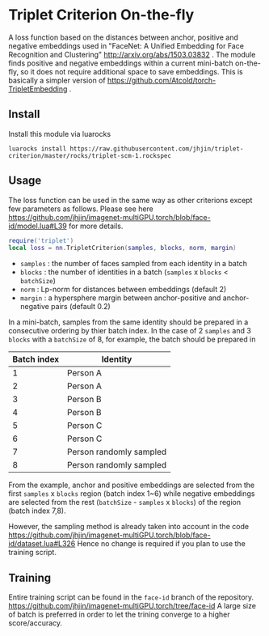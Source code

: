 # Triplet Criterion On-the-fly

A loss function based on the distances between anchor, positive and negative embeddings used in 
"FaceNet: A Unified Embedding for Face Recognition and Clustering" http://arxiv.org/abs/1503.03832 .
The module finds positive and negative embeddings within a current mini-batch on-the-fly,
so it does not require additional space to save embeddings.
This is basically a simpler version of https://github.com/Atcold/torch-TripletEmbedding .


## Install

Install this module via luarocks

```
luarocks install https://raw.githubusercontent.com/jhjin/triplet-criterion/master/rocks/triplet-scm-1.rockspec
```


## Usage

The loss function can be used in the same way as other criterions except few parameters as follows.
Please see here https://github.com/jhjin/imagenet-multiGPU.torch/blob/face-id/model.lua#L39 for more details.

```lua
require('triplet')
local loss = nn.TripletCriterion(samples, blocks, norm, margin) 
```

+ `samples` : the number of faces sampled from each identity in a batch
+ `blocks` : the number of identities in a batch (`samples` x `blocks` < `batchSize`)
+ `norm` : Lp-norm for distances between embeddings (default 2)
+ `margin` : a hypersphere margin between anchor-positive and anchor-negative pairs (default 0.2)

In a mini-batch, samples from the same identity should be prepared in a consecutive ordering by thier batch index.
In the case of 2 `samples` and 3 `blocks` with a `batchSize` of 8, for example, the batch should be prepared in

| Batch index | Identity                |
|-------------|-------------------------|
| 1           | Person A                |
| 2           | Person A                |
| 3           | Person B                |
| 4           | Person B                |
| 5           | Person C                |
| 6           | Person C                |
| 7           | Person randomly sampled |
| 8           | Person randomly sampled |

From the example, anchor and positive embeddings are selected from
the first `samples` x `blocks` region (batch index 1~6)
while negative embeddings are selected from
the rest (`batchSize` - `samples` x `blocks`) of the region (batch index 7,8).

However, the sampling method is already taken into account in the code
https://github.com/jhjin/imagenet-multiGPU.torch/blob/face-id/dataset.lua#L326
Hence no change is required if you plan to use the training script.


## Training

Entire training script can be found in the `face-id` branch of the repository.
https://github.com/jhjin/imagenet-multiGPU.torch/tree/face-id
A large size of batch is preferred in order to let the trining converge to a higher score/accuracy.
